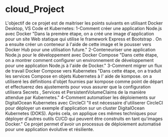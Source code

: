 # cloud_Project
L'objectif de ce projet est de maitriser les points suivants en utilisant Docker Desktop, VS Code et Kubernetes:
1-Comment créer une application Node.js avec Docker
"Dans la premère étape, on a créé une image d'application pour un site Web statique qui utilise le framework Express et Bootstrap . On a ensuite créer un conteneur à l'aide de cette image et le pousser vers Docker Hub pour une utilisation future."
2-Conteneuriser une application Node.js pour le développement avec Docker Compose
"Dans cette étape, on a montrer comment configurer un environnement de développement pour une application Node.js à l'aide de Docker."
3-Comment migrer un flux de travail Docker Compose vers Kubernetes
"Dans cette étape, on a traduit les services Compose en objets Kubernetes à l' aide de kompose. on a utiliseré les définitions d'objet fournies par kompose comme point de départ et effectuerez des ajustements pour vous assurer que la configuration utilisera Secrets , Services et PersistentVolumeClaims de la manière attendue par Kubernetes."
4-Comment automatiser les déploiements sur DigitalOcean Kubernetes avec CircleCI
"Il est nécessaire d'utiliserer CircleCI pour déployer un exemple d'application sur un cluster DigitalOcean Kubernetes (DOKS). Après cela, on applique ces mêmes techniques pour déployer d'autres outils CI/CD qui peuvent être construits en tant qu'images Docker."
Ce projet permet d'avoir un processus de déploiement automatisé  pour une application évolutive et résiliente. 

